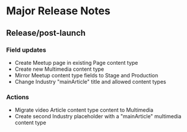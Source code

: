 # Major Release Notes

## Release/post-launch

### Field updates
* Create Meetup page in existing Page content type
* Create new Multimedia content type
* Mirror Meetup content type fields to Stage and Production
* Change Industry "mainArticle" title and allowed content types

### Actions
* Migrate video Article content type content to Multimedia
* Create second Industry placeholder with a "mainArticle" multimedia content type
